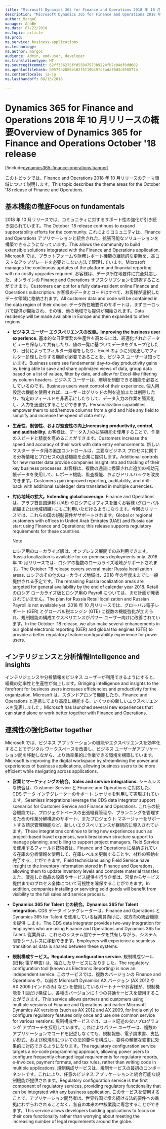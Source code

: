 ```yaml
---
title: "Microsoft Dynamics 365 for Finance and Operations 2018 年 10 月リリースの概要"
description: "Microsoft Dynamics 365 for Finance and Operations 2018 年 10 月リリースの概要"
author: MargoC
manager: AnnBe
ms.date: 07/22/2018
ms.topic: article
ms.prod: 
ms.service: business-applications
ms.technology: 
ms.author: margoc
audience: Admin, end-user, developer
ms.translationtype: HT
ms.sourcegitcommit: 62ff356275ffd55047573b9224fb7c94df8dd602
ms.openlocfilehash: b057fa2886e102f5f19b49fc3ada39d3c658572b
ms.contentlocale: ja-jp
ms.lasthandoff: 08/15/2018

---
```

#  <a name="overview-of-dynamics-365-for-finance-and-operations-october-18-release"></a><span data-ttu-id="7675e-103">Dynamics 365 for Finance and Operations 2018 年 10 月リリースの概要</span><span class="sxs-lookup"><span data-stu-id="7675e-103">Overview of Dynamics 365 for Finance and Operations October '18 release</span></span>

[!include[dynamics365-finance-operations banner](../includes/dynamics365-finance-operations.md)]



<span data-ttu-id="7675e-104">このトピックでは、Finance and Operations 2018 年 10 月リリースのテーマ領域について説明します。</span><span class="sxs-lookup"><span data-stu-id="7675e-104">This topic describes the theme areas for the October '18 release of Finance and Operations.</span></span> 

## <a name="focus-on-fundamentals"></a><span data-ttu-id="7675e-105">基本機能の徹底</span><span class="sxs-lookup"><span data-stu-id="7675e-105">Focus on fundamentals</span></span>

<span data-ttu-id="7675e-106">2018 年 10 月リリースでは、コミュニティに対するサポート性の強化が引き続き図られています。</span><span class="sxs-lookup"><span data-stu-id="7675e-106">The October '18 release continues to expand supportability efforts for the community.</span></span>
<span data-ttu-id="7675e-107">これによりコミュニティは、Finance and Operations アプリケーションと統合された、拡張可能なソリューションを構築できるようになっています。</span><span class="sxs-lookup"><span data-stu-id="7675e-107">This allows the community to build extensible solutions integrated with the Finance and Operations application.</span></span> <span data-ttu-id="7675e-108">Microsoft では、プラットフォームや財務レポート機能の継続的な更新を、高コストなアップグレードを必要としない方法で管理しています。</span><span class="sxs-lookup"><span data-stu-id="7675e-108">Microsoft manages the continuous updates of the platform and financial reporting with no costly upgrades required.</span></span> <span data-ttu-id="7675e-109">お客様は、データ所在地要件に完全対応した、オンラインの Finance and Operations サブスクリプションを選択することができます。</span><span class="sxs-lookup"><span data-stu-id="7675e-109">Customers can opt for a fully data-resident online Finance and Operations subscription.</span></span> <span data-ttu-id="7675e-110">お客様のデータとコードはすべて、お客様が選択したデータ領域に格納されます。</span><span class="sxs-lookup"><span data-stu-id="7675e-110">All customer data and code will be contained in the data region of their choice.</span></span> <span data-ttu-id="7675e-111">データ所在地要件のサポートは、まずヨーロッパで提供が開始され、その後、他の地域でも提供が開始されます。</span><span class="sxs-lookup"><span data-stu-id="7675e-111">Data residency will be made available in Europe and then expanded to other regions.</span></span>

-   <span data-ttu-id="7675e-112">**ビジネス ユーザー エクスペリエンスの改善。**</span><span class="sxs-lookup"><span data-stu-id="7675e-112">**Improving the business user experience.**</span></span> <span data-ttu-id="7675e-113">基本的な日常業務の生産性を高めるには、最適化されたデータ ビューを保存して共有したり、値の一覧に基づいてデータをグループ化したり、日付によってフィルター処理をしたり、Excel のように列見出しでフィルター処理したりする機能が必要であることを、ビジネス ユーザーは知っています。</span><span class="sxs-lookup"><span data-stu-id="7675e-113">Business users see fundamental day-to-day productivity gains by being able to save and share optimized views of data, group data based on a list of values, filter by date, and allow for Excel-like filtering by column headers.</span></span> <span data-ttu-id="7675e-114">ビジネス ユーザーは、環境を制御できる機能を必要としているのです。</span><span class="sxs-lookup"><span data-stu-id="7675e-114">Business users want control of their experience.</span></span> <span data-ttu-id="7675e-115">個人用設定の機能を使用すれば、ユーザーはグリッドの列を追加または削除したり、特定のフィールドを非表示にしたりして、データ入力の作業を簡素化し、入力を迅速化することができます。</span><span class="sxs-lookup"><span data-stu-id="7675e-115">Personalization capabilities empower them to add/remove columns from a grid and hide any field to simplify and increase the speed of data entry.</span></span>

-   <span data-ttu-id="7675e-116">**生産性、制御性、および監査性の向上**</span><span class="sxs-lookup"><span data-stu-id="7675e-116">**Increasing productivity, control, and auditability.**</span></span> <span data-ttu-id="7675e-117">お客様は、データ入力の拡張機能を使用することで、作業のスピードと精度を高めることができます。</span><span class="sxs-lookup"><span data-stu-id="7675e-117">Customers increase the speed and accuracy of their work with data entry enhancements.</span></span>
    <span data-ttu-id="7675e-118">新しいマスター データ用の追加コントロールは、主要なビジネス プロセスに関する分析情報とプロセスの追跡機能を企業に提供します。</span><span class="sxs-lookup"><span data-stu-id="7675e-118">Additional controls for new master data provide companies insight into and tracking of their key business processes.</span></span> <span data-ttu-id="7675e-119">お客様は、複数の通貨に換算された追加の補助元帳データを使用して、レポート機能、監査機能、およびドリルバックを改良できます。</span><span class="sxs-lookup"><span data-stu-id="7675e-119">Customers gain improved reporting, auditability, and drill-back with additional subledger data translated in multiple currencies.</span></span>

-   <span data-ttu-id="7675e-120">**対応地域の拡大。**</span><span class="sxs-lookup"><span data-stu-id="7675e-120">**Extending global coverage.**</span></span> <span data-ttu-id="7675e-121">Finance and Operations は、アラブ首長国連邦 (UAE) やロシアにオフィスを置くお客様 (グローバル組織または地域組織) にもご利用いただけるようになります。今回のリリースでは、これらの国の規制要件がサポートされます。</span><span class="sxs-lookup"><span data-stu-id="7675e-121">Global or regional customers with offices in United Arab Emirates (UAE) and Russia can start using Finance and Operations; this release supports regulatory requirements for these countries.</span></span> 
    
    > [!NOTE]
    > <span data-ttu-id="7675e-122">ロシア用のローカライズ版は、オンプレミス展開でのみ利用できます。</span><span class="sxs-lookup"><span data-stu-id="7675e-122">Russia localization is available for on-premises deployments only.</span></span> <span data-ttu-id="7675e-123">2018 年 10 月リリースでは、ロシアの複数のローカライズ地域がサポートされます。</span><span class="sxs-lookup"><span data-stu-id="7675e-123">The October '18 release covers several major Russia localization areas.</span></span> <span data-ttu-id="7675e-124">ロシアのその他のローカライズ地域は、2018 年の年度末までに一般提供される予定です。</span><span class="sxs-lookup"><span data-stu-id="7675e-124">The remaining Russia localization areas are targeted for general availability by the end of calendar year 2018.</span></span> <span data-ttu-id="7675e-125">Retail のロシア ローカライズ版とロシア用の Payroll については、まだ計画が発表されていません。</span><span class="sxs-lookup"><span data-stu-id="7675e-125">The plan for Russia Retail localization and Russian Payroll is not available yet.</span></span> <span data-ttu-id="7675e-126">2018 年 10 月リリースでは、グローバル電子レポート (GER) とグローバル税エンジン (GTE) に複数の機能強化が加えられ、規制機能の構成エクスペリエンスがパワー ユーザー向けに改善されています。</span><span class="sxs-lookup"><span data-stu-id="7675e-126">In the October '18 release, we also make several enhancements in our global electronic reporting (GER) and global tax engines (GTE) to provide a better regulatory feature configurability experience for power users.</span></span> 

## <a name="intelligence-and-insights"></a><span data-ttu-id="7675e-127">インテリジェンスと分析情報</span><span class="sxs-lookup"><span data-stu-id="7675e-127">Intelligence and insights</span></span>

<span data-ttu-id="7675e-128">インテリジェンスや分析情報をビジネス ユーザーが利用できるようにすると、組織の効率性と生産性が向上します。</span><span class="sxs-lookup"><span data-stu-id="7675e-128">Bringing intelligence and insights to the forefront for business users increases efficiencies and productivity for the organization.</span></span> <span data-ttu-id="7675e-129">Microsoft は、スタンドアロンで機能したり、Finance and Operations と連携してより高度に機能する、いくつかの新しいエクスペリエンスを発表しました。</span><span class="sxs-lookup"><span data-stu-id="7675e-129">Microsoft has launched several new experiences that can stand alone or work better together with Finance and Operations.</span></span>

## <a name="better-together"></a><span data-ttu-id="7675e-130">連携性の強化</span><span class="sxs-lookup"><span data-stu-id="7675e-130">Better together</span></span>

<span data-ttu-id="7675e-131">Microsoft では、ビジネス アプリケーションの機能やエクスペリエンスを効率化することでデジタル ワークスペースを改善し、ビジネス ユーザーがアプリケーション間を移動しながら、より効率果的に作業できる環境を構築しています。</span><span class="sxs-lookup"><span data-stu-id="7675e-131">Microsoft is improving the digital workspace by streamlining the power and experiences of business applications, allowing business users to be more efficient while navigating across applications.</span></span>

-   <span data-ttu-id="7675e-132">**営業とマーケティングの統合。**</span><span class="sxs-lookup"><span data-stu-id="7675e-132">**Sales and service integrations.**</span></span> <span data-ttu-id="7675e-133">シームレスな統合は、Customer Service と Finance and Operations に対応した、CDS データ インテグレーターのサポート シナリオを利用して実現されています。</span><span class="sxs-lookup"><span data-stu-id="7675e-133">Seamless integrations leverage the CDS data integrator support scenarios for Customer Service and Finance and Operations.</span></span> <span data-ttu-id="7675e-134">これらの統合機能では、プロジェクトベースの出張経費管理や、プランニングを管理するための作業分解構造のサポート、またプロジェクト マネージャーをサポートする請求管理機能など、新しいエクスペリエンスが継続的に導入されています。</span><span class="sxs-lookup"><span data-stu-id="7675e-134">These integrations continue to bring new experiences such as project-based travel expenses, work breakdown structure support to manage planning, and billing to support project managers.</span></span> <span data-ttu-id="7675e-135">Field Service を使用するフィールド技術者は、Finance and Operations に格納されている在庫の分析情報を使用して、在庫レベルを更新することや、材料の移動を完了することができます。</span><span class="sxs-lookup"><span data-stu-id="7675e-135">Field technicians using Field Service have insight to the inventory information stored in Finance and Operations, allowing them to update inventory levels and complete material transfer.</span></span> <span data-ttu-id="7675e-136">また、販売した商品の設置やサービス提供を行う企業は、営業からサービス提供までのプロセス全体について可視性を確保することができます。</span><span class="sxs-lookup"><span data-stu-id="7675e-136">In addition, companies installing or servicing sold goods will benefit from visibility to the full sales and service process.</span></span>

-   <span data-ttu-id="7675e-137">**Dynamics 365 for Talent との統合。**</span><span class="sxs-lookup"><span data-stu-id="7675e-137">**Dynamics 365 for Talent integration.**</span></span> <span data-ttu-id="7675e-138">CDS データ インテグレーターは、Finance and Operations と Dynamics 365 for Talent を使用している従業員向けに、双方向の統合機能を提供 します。</span><span class="sxs-lookup"><span data-stu-id="7675e-138">The CDS data integrator provides two-way integration for employees who are using Finance and Operations and Dynamics 365 for Talent.</span></span> <span data-ttu-id="7675e-139">従業員は、これらのシステム間でデータを共有しながら、システム間をシームレスに移動できます。</span><span class="sxs-lookup"><span data-stu-id="7675e-139">Employees will experience a seamless transition as data is shared between these systems.</span></span>

-   <span data-ttu-id="7675e-140">**規制構成サービス。**</span><span class="sxs-lookup"><span data-stu-id="7675e-140">**Regulatory configuration service.**</span></span> <span data-ttu-id="7675e-141">規制構成ツール (旧称: 電子申告) は、独立したサービスになりました。</span><span class="sxs-lookup"><span data-stu-id="7675e-141">The regulatory configuration tool (known as Electronic Reporting) is now an independent service.</span></span> <span data-ttu-id="7675e-142">このサービスでは、複数のバージョンの Finance and Operations や、以前の Microsoft Dynamics AX バージョン (AX 2012 や AX 2009 (インドのみ) など) を使用しているパートナーやお客様が、規制機能を 1 回だけ構成し、各種のバージョンに 1 つの共通サービスを使用することができます。</span><span class="sxs-lookup"><span data-stu-id="7675e-142">This service allows partners and customers using multiple versions of Finance and Operations and earlier Microsoft Dynamics AX versions (such as AX 2012 and AX 2009, for India only) to configure regulatory features only once and use one common service for various versions.</span></span> <span data-ttu-id="7675e-143">規制構成サービスでは、コード記述のないプログラミング アプローチを採用しています。これによりパワー ユーザーは、複数のアプリケーションでコードを記述しなくても、規制報告、電子請求書、支払い形式、および税規則についての法的要件を構成し、要件の頻繁な変更に効果的に対応できるようになります。</span><span class="sxs-lookup"><span data-stu-id="7675e-143">The regulatory configuration service targets a no-code programming approach, allowing power users to configure frequently changed legal requirements for regulatory reports, e-invoices, payment formats, and tax rules, rather than writing code in multiple applications.</span></span> <span data-ttu-id="7675e-144">規制構成サービスは、規制サービスの最初のコンポーネントです。これにより、任意のビジネス アプリケーションと統合可能な規制機能が提供されます。</span><span class="sxs-lookup"><span data-stu-id="7675e-144">Regulatory configuration service is the first component of regulatory services, providing regulatory functionality that can be integrated with any business application.</span></span> <span data-ttu-id="7675e-145">このサービスを使用することで、アプリケーション開発者は、世界各国で増え続ける法的要件への準拠にわずらわされることなく、各自の本来の中核業務に専念することができます。</span><span class="sxs-lookup"><span data-stu-id="7675e-145">This service allows developers building applications to focus on their core functionality rather than worrying about meeting the increasing number of legal requirements around the globe.</span></span>


